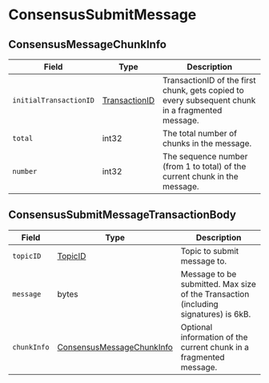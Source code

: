 # ConsensusSubmitMessage

## ConsensusMessageChunkInfo

| Field                  | Type                                             | Description                                                                                      |
| ---------------------- | ------------------------------------------------ | ------------------------------------------------------------------------------------------------ |
| `initialTransactionID` | [TransactionID](../basic-types/transactionid.md) | TransactionID of the first chunk, gets copied to every subsequent chunk in a fragmented message. |
| `total`                | int32                                            | The total number of chunks in the message.                                                       |
| `number`               | int32                                            | The sequence number (from 1 to total) of the current chunk in the message.                       |

## ConsensusSubmitMessageTransactionBody

| Field       | Type                                                                             | Description                                                                         |
| ----------- | -------------------------------------------------------------------------------- | ----------------------------------------------------------------------------------- |
| `topicID`   | [TopicID](../basic-types/topicid.md)                                             | Topic to submit message to.                                                         |
| `message`   | bytes                                                                            | Message to be submitted. Max size of the Transaction (including signatures) is 6kB. |
| `chunkInfo` | [ConsensusMessageChunkInfo](consensussubmitmessage.md#consensusmessagechunkinfo) | Optional information of the current chunk in a fragmented message.                  |

